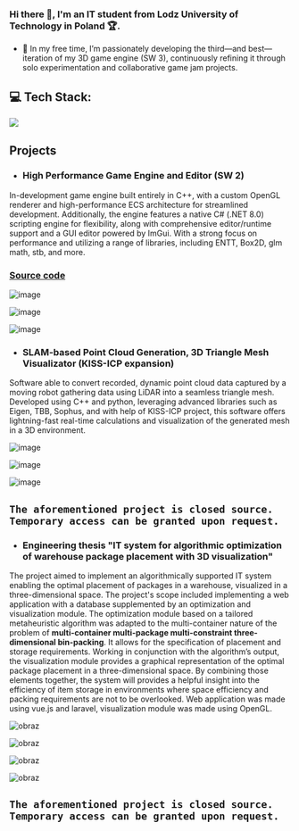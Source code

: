 ### Hi there 👋, I'm an IT student from Lodz University of Technology in Poland :trophy:. 

- 🔭 In my free time, I’m passionately developing the third—and best—iteration of my 3D game engine (SW 3), continuously refining it through solo experimentation and collaborative game jam projects.
 
## 💻 Tech Stack:
<img src="https://skillicons.dev/icons?i=c,cpp,cs,arduino,docker,php,postgres,linux,visualstudio" />

## Projects

- ### High Performance Game Engine and Editor (SW 2)
In-development game engine built entirely in C++, with a custom OpenGL renderer and high-performance ECS architecture for streamlined development. Additionally, the engine features a native C# (.NET 8.0) scripting engine for flexibility, along with comprehensive editor/runtime support and a GUI editor powered by ImGui. With a strong focus on performance and utilizing a range of libraries, including ENTT, Box2D, glm math, stb, and more.
### [Source code](https://github.com/Tycjan-Fortuna-IT/SW_II)

![image](https://github.com/Tycjan-Fortuna-IT/Tycjan-Fortuna-IT/assets/114949616/66173b15-1c05-4456-a046-230018c52a84)

![image](https://github.com/Tycjan-Fortuna-IT/Tycjan-Fortuna-IT/assets/114949616/2142b10e-5ee9-454a-91eb-ec77b0ceacb7)

![image](https://github.com/Tycjan-Fortuna-IT/Tycjan-Fortuna-IT/assets/114949616/ff76092d-de2f-444a-8905-6bb2df338fd4)

- ### SLAM-based Point Cloud Generation, 3D Triangle Mesh Visualizator (KISS-ICP expansion)
Software able to convert recorded, dynamic point cloud data captured by a moving robot gathering data using LiDAR into a seamless triangle mesh. Developed using C++ and python, leveraging advanced libraries such as Eigen, TBB, Sophus, and with help of KISS-ICP project, this software offers lightning-fast real-time calculations and visualization of the generated mesh in a 3D environment.

![image](https://github.com/Tycjan-Fortuna-IT/Tycjan-Fortuna-IT/assets/114949616/a1ec9279-6537-4d59-a723-c04abd08696c)

![image](https://github.com/Tycjan-Fortuna-IT/Tycjan-Fortuna-IT/assets/114949616/956b6150-7720-44f3-9694-4f8039621830)

![image](https://github.com/Tycjan-Fortuna-IT/Tycjan-Fortuna-IT/assets/114949616/c0aea5ba-6adc-4a32-926c-47fc84af2816)

## `The aforementioned project is closed source. Temporary access can be granted upon request.`

- ### Engineering thesis "IT system for algorithmic optimization of warehouse package placement with 3D visualization"
The project aimed to implement an algorithmically supported IT system enabling the optimal placement of packages in a warehouse, visualized in a three-dimensional space. The project's scope included implementing a web application with a database supplemented by an 
optimization and visualization module. The optimization module based on a tailored metaheuristic algorithm was adapted to the multi-container nature of the problem of **multi-container multi-package multi-constraint three-dimensional bin-packing**. It allows for the 
specification of placement and storage requirements. Working in conjunction with the algorithm’s output, the visualization module provides a graphical representation of the optimal package placement in a three-dimensional space. By combining those elements together, the system will provides a helpful insight into the efficiency of item storage in environments where space efficiency and packing requirements are not to be overlooked. Web application was made using vue.js and laravel, visualization module was made using OpenGL.

![obraz](https://github.com/user-attachments/assets/f27502d8-34ff-41a9-8c81-6fba0287a06d)

![obraz](https://github.com/user-attachments/assets/25f1182b-b0f1-44a0-be0a-da18b700feef)

![obraz](https://github.com/user-attachments/assets/9c431b0a-f180-473e-80b6-96ee1d4a52f0)

![obraz](https://github.com/user-attachments/assets/cecbf419-036c-4393-bc5e-3eeac08867f8)

## `The aforementioned project is closed source. Temporary access can be granted upon request.`
